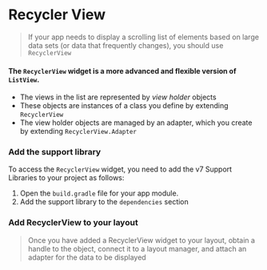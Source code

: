 # Recycler View
> If your app needs to display a scrolling list of elements based on large data sets (or data that frequently changes), you should use `RecyclerView`

#### The `RecyclerView` widget is a more advanced and flexible version of `ListView`.

- The views in the list are represented by *view holder* objects
- These objects are instances of a class you define by extending `RecyclerView`
- The view holder objects are managed by an adapter, which you create by extending `RecyclerView.Adapter`

### Add the support library
To access the `RecyclerView` widget, you need to add the v7 Support Libraries to your project as follows:
1. Open the `build.gradle` file for your app module.
2. Add the support library to the `dependencies` section

### Add RecyclerView to your layout
> Once you have added a RecyclerView widget to your layout, obtain a handle to the object, connect it to a layout manager, and attach an adapter for the data to be displayed